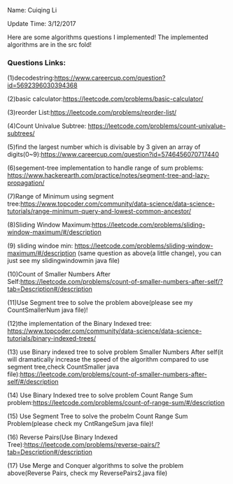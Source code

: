 Name: Cuiqing Li

Update Time: 3/12/2017

Here are some algorithms questions I implemented!
The implemented algorithms are in the src fold!

### Questions Links:

(1)decodestring:https://www.careercup.com/question?id=5692396030394368

(2)basic calculator:https://leetcode.com/problems/basic-calculator/

(3)reorder List:https://leetcode.com/problems/reorder-list/

(4)Count Univalue Subtree: https://leetcode.com/problems/count-univalue-subtrees/

(5)find the largest number which is divisable by 3 given an array of digits(0~9):https://www.careercup.com/question?id=5746456070717440

(6)segement-tree implementation to handle range of sum problems: https://www.hackerearth.com/practice/notes/segment-tree-and-lazy-propagation/

(7)Range of Minimum using segment tree:https://www.topcoder.com/community/data-science/data-science-tutorials/range-minimum-query-and-lowest-common-ancestor/

(8)Sliding Window Maximum:https://leetcode.com/problems/sliding-window-maximum/#/description 

(9) sliding windoe min: https://leetcode.com/problems/sliding-window-maximum/#/description (same question as above(a little change), you can just see my slidingwindowmin java file)

(10)Count of Smaller Numbers After Self:https://leetcode.com/problems/count-of-smaller-numbers-after-self/?tab=Description#/description

(11)Use Segment tree to solve the problem above(please see my CountSmallerNum java file)!

(12)the implementation of the Binary Indexed tree: https://www.topcoder.com/community/data-science/data-science-tutorials/binary-indexed-trees/

(13) use  Binary indexed tree to solve problem Smaller Numbers After self(it will dramatically increase the speed of the algorithm compared to use segment tree,check CountSmaller java file):https://leetcode.com/problems/count-of-smaller-numbers-after-self/#/description

(14) Use Binary Indexed tree to solve problem Count Range Sum problem:https://leetcode.com/problems/count-of-range-sum/#/description

(15) Use Segment Tree to solve the probelm Count Range Sum Problem(please check my CntRangeSum java file)!

(16) Reverse Pairs(Use Binary Indexed Tree):https://leetcode.com/problems/reverse-pairs/?tab=Description#/description

(17) Use Merge and Conquer algorithms to solve the problem above(Reverse Pairs, check my ReversePairs2.java file)
